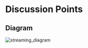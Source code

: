 # Discussion Points

## Diagram
![streaming_diagram](https://github.com/user-attachments/assets/7fd2ef53-cd4e-492c-ba1d-182d34c2c728)
